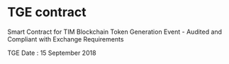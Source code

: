 # TGE contract
Smart Contract for TIM Blockchain Token Generation Event - Audited and Compliant with Exchange Requirements  


TGE Date : 15 September 2018
